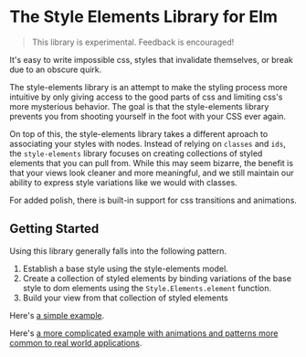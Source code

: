 # The Style Elements Library for Elm

> This library is experimental.  Feedback is encouraged!

It's easy to write impossible css, styles that invalidate themselves, or break due to an obscure quirk.

The style-elements library is an attempt to make the styling process more intuitive by only giving access to the good parts of css and limiting css's more mysterious behavior.  The goal is that the style-elements library prevents you from shooting yourself in the foot with your CSS ever again.

On top of this, the style-elements library takes a different aproach to associating your styles with nodes.  Instead of relying on `classes` and `ids`, the `style-elements` library focuses on creating collections of styled elements that you can pull from.  While this may seem bizarre, the benefit is that your views look cleaner and more meaningful, and we still maintain our ability to express style variations like we would with classes.

For added polish, there is built-in support for css transitions and animations.

## Getting Started

Using this library generally falls into the following pattern.

 1. Establish a base style using the style-elements model.
 2. Create a collection of styled elements by binding variations of the base style to dom elements using the `Style.Elements.element` function.
 3. Build your view from that collection of styled elements

Here's [a simple example]().

Here's [a more complicated example with animations and patterns more common to real world applications]().
